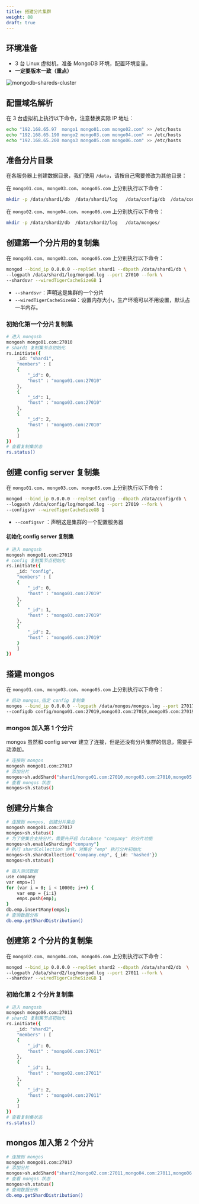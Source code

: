 ```yaml
---
title: 搭建分片集群
weight: 88
draft: true
---
```


## 环境准备

- 3 台 Linux 虚拟机，准备 MongoDB 环境，配置环境变量。
- **一定要版本一致（重点）**

![mongodb-shareds-cluster](https://raw.gitcode.com/shipengqi/illustrations/files/main/db/mongodb-shareds-cluster.png)

## 配置域名解析

在 3 台虚拟机上执行以下命令，注意替换实际 IP 地址：

```bash
echo "192.168.65.97  mongo1 mongo01.com mongo02.com" >> /etc/hosts
echo "192.168.65.190 mongo2 mongo03.com mongo04.com" >> /etc/hosts
echo "192.168.65.200 mongo3 mongo05.com mongo06.com" >> /etc/hosts 
```

## 准备分片目录

在各服务器上创建数据目录，我们使用 `/data`，请按自己需要修改为其他目录：

在 `mongo01.com`、`mongo03.com`、`mongo05.com` 上分别执行以下命令： 

```bash
mkdir -p /data/shard1/db  /data/shard1/log   /data/config/db  /data/config/log
```

在 `mongo02.com`、`mongo04.com`、`mongo06.com` 上分别执行以下命令：

```bash
mkdir -p /data/shard2/db  /data/shard2/log   /data/mongos/
```

## 创建第一个分片用的复制集

在 `mongo01.com`、`mongo03.com`、`mongo05.com` 上分别执行以下命令： 

```bash
mongod --bind_ip 0.0.0.0 --replSet shard1 --dbpath /data/shard1/db \
--logpath /data/shard1/log/mongod.log --port 27010 --fork \
--shardsvr --wiredTigerCacheSizeGB 1
```

- `--shardsvr`：声明这是集群的一个分片
- `--wiredTigerCacheSizeGB`：设置内存大小，生产环境可以不用设置，默认占一半内存。

### 初始化第一个分片复制集
 
```bash
# 进入 mongosh
mongosh mongo01.com:27010
# shard1 复制集节点初始化
rs.initiate({
    _id: "shard1",
    "members" : [
    {
        "_id": 0,
        "host" : "mongo01.com:27010"
    },
    {
        "_id": 1,
        "host" : "mongo03.com:27010"
    },
    {
        "_id": 2,
        "host" : "mongo05.com:27010"
    }
    ]
})
# 查看复制集状态
rs.status()
```

## 创建 config server 复制集

在 `mongo01.com`、`mongo03.com`、`mongo05.com` 上分别执行以下命令： 

```bash
mongod --bind_ip 0.0.0.0 --replSet config --dbpath /data/config/db \
--logpath /data/config/log/mongod.log --port 27019 --fork \
--configsvr --wiredTigerCacheSizeGB 1
```

- `--configsvr` ：声明这是集群的一个配置服务器

#### 初始化 config server 复制集

```bash
# 进入 mongosh
mongosh mongo01.com:27019
# config 复制集节点初始化
rs.initiate({
    _id: "config",
    "members" : [
    {
        "_id": 0,
        "host" : "mongo01.com:27019"
    },
    {
        "_id": 1,
        "host" : "mongo03.com:27019"
    },
    {
        "_id": 2,
        "host" : "mongo05.com:27019"
    }
    ]
})
```

## 搭建 mongos

在 `mongo01.com`、`mongo03.com`、`mongo05.com` 上分别执行以下命令： 

```bash
# 启动 mongos,指定 config 复制集
mongos --bind_ip 0.0.0.0 --logpath /data/mongos/mongos.log --port 27017 --fork \
--configdb config/mongo01.com:27019,mongo03.com:27019,mongo05.com:27019
```

### mongos 加入第 1 个分片

mongos 虽然和 config server 建立了连接，但是还没有分片集群的信息，需要手动添加。

```bash
# 连接到 mongos
mongosh mongo01.com:27017
# 添加分片
mongos>sh.addShard("shard1/mongo01.com:27010,mongo03.com:27010,mongo05.com:27010")
# 查看 mongos 状态
mongos>sh.status()
```

## 创建分片集合

```bash
# 连接到 mongos, 创建分片集合
mongosh mongo01.com:27017
mongos>sh.status()
# 为了使集合支持分片，需要先开启 database "company" 的分片功能
mongos>sh.enableSharding("company")
# 执行 shardCollection 命令，对集合 "emp" 执行分片初始化
mongos>sh.shardCollection("company.emp", {_id: 'hashed'})
mongos>sh.status()

# 插入测试数据
use company
var emps=[]
for (var i = 0; i < 10000; i++) {
    var emp = {i:i}
    emps.push(emp);
}
db.emp.insertMany(emps);
# 查询数据分布
db.emp.getShardDistribution()
```

## 创建第 2 个分片的复制集

在 `mongo02.com`、`mongo04.com`、`mongo06.com` 上分别执行以下命令：

```bash
mongod --bind_ip 0.0.0.0 --replSet shard2 --dbpath /data/shard2/db  \
--logpath /data/shard2/log/mongod.log --port 27011 --fork \
--shardsvr --wiredTigerCacheSizeGB 1
```

### 初始化第 2 个分片复制集

```bash
# 进入 mongosh
mongosh mongo06.com:27011
# shard2 复制集节点初始化
rs.initiate({
    _id: "shard2",
    "members" : [
    {
        "_id": 0,
        "host" : "mongo06.com:27011"
    },
    {
        "_id": 1,
        "host" : "mongo02.com:27011"
    },
    {
        "_id": 2,
        "host" : "mongo04.com:27011"
    }
    ]
})
# 查看复制集状态
rs.status()
```

## mongos 加入第 2 个分片

```bash
# 连接到 mongos
mongosh mongo01.com:27017
# 添加分片
mongos>sh.addShard("shard2/mongo02.com:27011,mongo04.com:27011,mongo06.com:27011")
# 查看 mongos 状态
mongos>sh.status()
# 查询数据分布
db.emp.getShardDistribution()
```